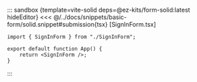 <!-- A part of page Basic Form for Solid -->

::: sandbox {template=vite-solid deps=@ez-kits/form-solid:latest hideEditor}
<<< @/../docs/snippets/basic-form/solid.snippet#submission{tsx} [SignInForm.tsx]

```tsx App.tsx
import { SignInForm } from "./SignInForm";

export default function App() {
	return <SignInForm />;
}
```
:::